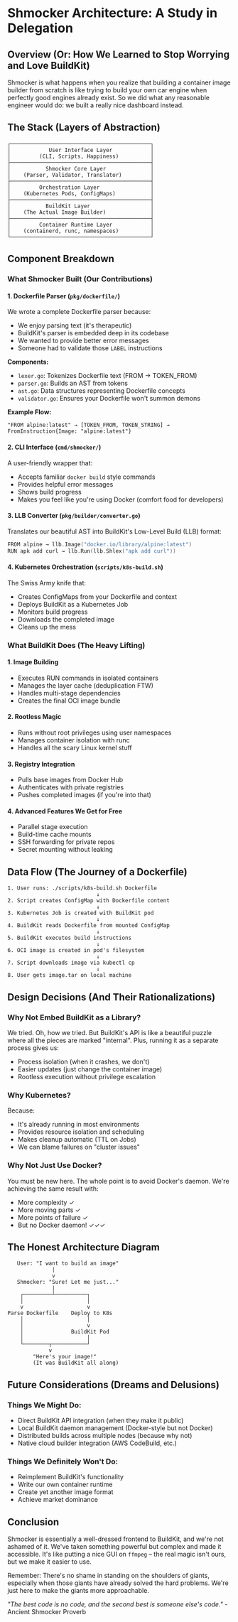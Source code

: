 # Shmocker Architecture: A Study in Delegation

## Overview (Or: How We Learned to Stop Worrying and Love BuildKit)

Shmocker is what happens when you realize that building a container image builder from scratch is like trying to build your own car engine when perfectly good engines already exist. So we did what any reasonable engineer would do: we built a really nice dashboard instead.

## The Stack (Layers of Abstraction)

```
┌────────────────────────────────────────────┐
│            User Interface Layer            │
│         (CLI, Scripts, Happiness)          │
├────────────────────────────────────────────┤
│           Shmocker Core Layer              │
│    (Parser, Validator, Translator)         │
├────────────────────────────────────────────┤
│         Orchestration Layer                │
│    (Kubernetes Pods, ConfigMaps)           │
├────────────────────────────────────────────┤
│           BuildKit Layer                   │
│    (The Actual Image Builder)              │
├────────────────────────────────────────────┤
│         Container Runtime Layer            │
│    (containerd, runc, namespaces)          │
└────────────────────────────────────────────┘
```

## Component Breakdown

### What Shmocker Built (Our Contributions)

#### 1. Dockerfile Parser (`pkg/dockerfile/`)
We wrote a complete Dockerfile parser because:
- We enjoy parsing text (it's therapeutic)
- BuildKit's parser is embedded deep in its codebase
- We wanted to provide better error messages
- Someone had to validate those `LABEL` instructions

**Components:**
- `lexer.go`: Tokenizes Dockerfile text (FROM → TOKEN_FROM)
- `parser.go`: Builds an AST from tokens
- `ast.go`: Data structures representing Dockerfile concepts
- `validator.go`: Ensures your Dockerfile won't summon demons

**Example Flow:**
```
"FROM alpine:latest" → [TOKEN_FROM, TOKEN_STRING] → FromInstruction{Image: "alpine:latest"}
```

#### 2. CLI Interface (`cmd/shmocker/`)
A user-friendly wrapper that:
- Accepts familiar `docker build` style commands
- Provides helpful error messages
- Shows build progress
- Makes you feel like you're using Docker (comfort food for developers)

#### 3. LLB Converter (`pkg/builder/converter.go`)
Translates our beautiful AST into BuildKit's Low-Level Build (LLB) format:
```go
FROM alpine → llb.Image("docker.io/library/alpine:latest")
RUN apk add curl → llb.Run(llb.Shlex("apk add curl"))
```

#### 4. Kubernetes Orchestration (`scripts/k8s-build.sh`)
The Swiss Army knife that:
- Creates ConfigMaps from your Dockerfile and context
- Deploys BuildKit as a Kubernetes Job
- Monitors build progress
- Downloads the completed image
- Cleans up the mess

### What BuildKit Does (The Heavy Lifting)

#### 1. Image Building
- Executes RUN commands in isolated containers
- Manages the layer cache (deduplication FTW)
- Handles multi-stage dependencies
- Creates the final OCI image bundle

#### 2. Rootless Magic
- Runs without root privileges using user namespaces
- Manages container isolation with runc
- Handles all the scary Linux kernel stuff

#### 3. Registry Integration
- Pulls base images from Docker Hub
- Authenticates with private registries
- Pushes completed images (if you're into that)

#### 4. Advanced Features We Get for Free
- Parallel stage execution
- Build-time cache mounts
- SSH forwarding for private repos
- Secret mounting without leaking

## Data Flow (The Journey of a Dockerfile)

```
1. User runs: ./scripts/k8s-build.sh Dockerfile
                            ↓
2. Script creates ConfigMap with Dockerfile content
                            ↓
3. Kubernetes Job is created with BuildKit pod
                            ↓
4. BuildKit reads Dockerfile from mounted ConfigMap
                            ↓
5. BuildKit executes build instructions
                            ↓
6. OCI image is created in pod's filesystem
                            ↓
7. Script downloads image via kubectl cp
                            ↓
8. User gets image.tar on local machine
```

## Design Decisions (And Their Rationalizations)

### Why Not Embed BuildKit as a Library?
We tried. Oh, how we tried. But BuildKit's API is like a beautiful puzzle where all the pieces are marked "internal". Plus, running it as a separate process gives us:
- Process isolation (when it crashes, we don't)
- Easier updates (just change the container image)
- Rootless execution without privilege escalation

### Why Kubernetes?
Because:
- It's already running in most environments
- Provides resource isolation and scheduling
- Makes cleanup automatic (TTL on Jobs)
- We can blame failures on "cluster issues"

### Why Not Just Use Docker?
You must be new here. The whole point is to avoid Docker's daemon. We're achieving the same result with:
- More complexity ✓
- More moving parts ✓
- More points of failure ✓
- But no Docker daemon! ✓✓✓

## The Honest Architecture Diagram

```
   User: "I want to build an image"
              |
              v
   Shmocker: "Sure! Let me just..."
              |
    ┌─────────┴──────────┐
    │                    │
    v                    v
Parse Dockerfile    Deploy to K8s
    │                    │
    │                    v
    │               BuildKit Pod
    │                    │
    └────────┬───────────┘
             v
        "Here's your image!"
        (It was BuildKit all along)
```

## Future Considerations (Dreams and Delusions)

### Things We Might Do:
- Direct BuildKit API integration (when they make it public)
- Local BuildKit daemon management (Docker-style but not Docker)
- Distributed builds across multiple nodes (because why not)
- Native cloud builder integration (AWS CodeBuild, etc.)

### Things We Definitely Won't Do:
- Reimplement BuildKit's functionality
- Write our own container runtime
- Create yet another image format
- Achieve market dominance

## Conclusion

Shmocker is essentially a well-dressed frontend to BuildKit, and we're not ashamed of it. We've taken something powerful but complex and made it accessible. It's like putting a nice GUI on `ffmpeg` – the real magic isn't ours, but we make it easier to use.

Remember: There's no shame in standing on the shoulders of giants, especially when those giants have already solved the hard problems. We're just here to make the giants more approachable.

*"The best code is no code, and the second best is someone else's code."* - Ancient Shmocker Proverb